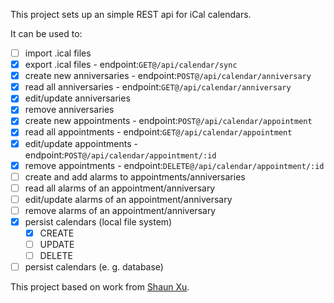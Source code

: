 This project sets up an simple REST api for iCal calendars.

It can be used to:

- [ ] import .ical files
- [X] export .ical files - endpoint:`GET@/api/calendar/sync`
- [X] create new anniversaries - endpoint:`POST@/api/calendar/anniversary`
- [X] read all anniversaries - endpoint:`GET@/api/calendar/anniversary`
- [X] edit/update anniversaries
- [X] remove anniversaries
- [X] create new appointments - endpoint:`POST@/api/calendar/appointment`
- [X] read all appointments - endpoint:`GET@/api/calendar/appointment`
- [X] edit/update appointments - endpoint:`POST@/api/calendar/appointment/:id`
- [X] remove appointments - endpoint:`DELETE@/api/calendar/appointment/:id`
- [ ] create and add alarms to appointments/anniversaries
- [ ] read all alarms of an appointment/anniversary
- [ ] edit/update alarms of an appointment/anniversary
- [ ] remove alarms of an appointment/anniversary
- [X] persist calendars (local file system)
  - [X] CREATE
  - [ ] UPDATE
  - [ ] DELETE
- [ ] persist calendars (e. g. database)

This project based on work from [Shaun Xu](http://geekswithblogs.net/shaunxu/archive/2016/03/18/implement-ical-subscription-service-through-in-node.js.aspx).